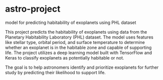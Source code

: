 # astro-project
model for predicting habitability of exoplanets using PHL dataset

This project predicts the habitability of exoplanets using data from the Planetary Habitability Laboratory (PHL) dataset. The model uses features like stellar type, orbital period, and surface temperature to determine whether an exoplanet is in the habitable zone and capable of supporting life. The project utilizes a deep learning model built with TensorFlow and Keras to classify exoplanets as potentially habitable or not.

The goal is to help astronomers identify and prioritize exoplanets for further study by predicting their likelihood to support life.
